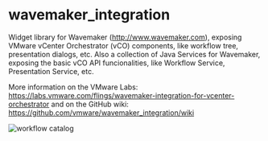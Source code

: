 wavemaker_integration
=====================
Widget library for Wavemaker (http://www.wavemaker.com), exposing VMware vCenter Orchestrator (vCO) components, like workflow tree, presentation dialogs, etc. Also a collection of Java Services for Wavemaker, exposing the basic vCO API funcionalities, like Workflow Service, Presentation Service, etc.

More information on the VMware Labs: https://labs.vmware.com/flings/wavemaker-integration-for-vcenter-orchestrator 
and on the GitHub wiki: https://github.com/vmware/wavemaker_integration/wiki

<img src="https://labs.vmware.com/wp-content/uploads/2014/05/screenshot-waveoperator600.png" alt="workflow catalog"/>
